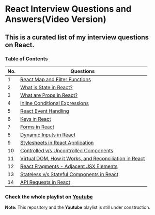 # React Interview Questions and Answers(Video Version)

## This is a curated list of my interview questions on React.

### Table of Contents

| No. | Questions                                                                              |
| --- | -------------------------------------------------------------------------------------- |
| 1   | [React Map and Filter Functions](https://youtu.be/kduA5e8ez5k)                         |
| 2   | [What is State in React?](https://youtu.be/w2BpSRADZ0I)                                |
| 3   | [What are Props in React?](https://youtu.be/6bv82fbumpQ)                               |
| 4   | [Inline Conditional Expressions](https://youtu.be/jL9I9hUfPdg)                         |
| 5   | [React Event Handling](https://youtu.be/BA8hrrGXaQs)                                   |
| 6   | [Keys in React](https://youtu.be/ofnhwhjdNZI)                                          |
| 7   | [Forms in React](https://youtu.be/J8dp2T5GdWY)                                         |
| 8   | [Dynamic Inputs in React](https://youtu.be/VEn0aExLN5M)                                |
| 9   | [Stylesheets in React Application](https://youtu.be/F--ek1wQHyY)                       |
| 10  | [Controlled v/s Uncontrolled Components](https://youtu.be/7GhmY4YsX3c)                 |
| 11  | [Virtual DOM, How it Works, and Reconciliation in React](https://youtu.be/4ewR-Ii2yWE) |
| 12  | [React Fragments - Adjacent JSX Elements](https://youtu.be/MY_EiqgIsTk)                |
| 13  | [Stateless v/s Stateful Components in React](https://youtu.be/huZ2UJrHVHM)             |
| 14  | [API Requests in React](https://youtu.be/oi81mFBqF7Y)                                  |

### Check the whole playlist on [Youtube](https://www.youtube.com/playlist?list=PLWgH1O_994O8weQeHv19cqI3xJEUUFoKp)

**Note:** This repository and the **Youtube** playlist is still under construction.
